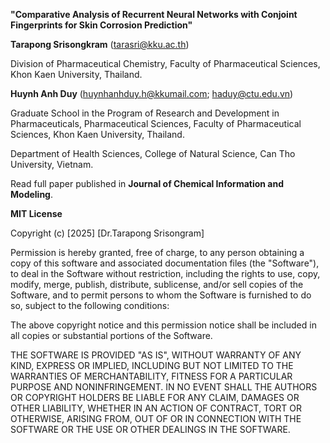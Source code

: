 **"Comparative Analysis of Recurrent Neural Networks with Conjoint Fingerprints for Skin Corrosion Prediction"**

**Tarapong Srisongkram** (tarasri@kku.ac.th)

Division of Pharmaceutical Chemistry, Faculty of Pharmaceutical Sciences, Khon Kaen University, Thailand.

**Huynh Anh Duy** (huynhanhduy.h@kkumail.com; haduy@ctu.edu.vn)

Graduate School in the Program of Research and Development in Pharmaceuticals, Pharmaceutical Sciences, Faculty of Pharmaceutical Sciences, Khon Kaen University, Thailand.

Department of Health Sciences, College of Natural Science, Can Tho University, Vietnam.

Read full paper published in **Journal of Chemical Information and Modeling**.

**MIT License**

Copyright (c) [2025] [Dr.Tarapong Srisongram]

Permission is hereby granted, free of charge, to any person obtaining a copy of this software and associated documentation files (the "Software"), to deal in the Software without restriction, including the rights to use, copy, modify, merge, publish, distribute, sublicense, and/or sell copies of the Software, and to permit persons to whom the Software is furnished to do so, subject to the following conditions:

The above copyright notice and this permission notice shall be included in all copies or substantial portions of the Software.

THE SOFTWARE IS PROVIDED "AS IS", WITHOUT WARRANTY OF ANY KIND, EXPRESS OR IMPLIED, INCLUDING BUT NOT LIMITED TO THE WARRANTIES OF MERCHANTABILITY, FITNESS FOR A PARTICULAR PURPOSE AND NONINFRINGEMENT. IN NO EVENT SHALL THE AUTHORS OR COPYRIGHT HOLDERS BE LIABLE FOR ANY CLAIM, DAMAGES OR OTHER LIABILITY, WHETHER IN AN ACTION OF CONTRACT, TORT OR OTHERWISE, ARISING FROM, OUT OF OR IN CONNECTION WITH THE SOFTWARE OR THE USE OR OTHER DEALINGS IN THE SOFTWARE.
